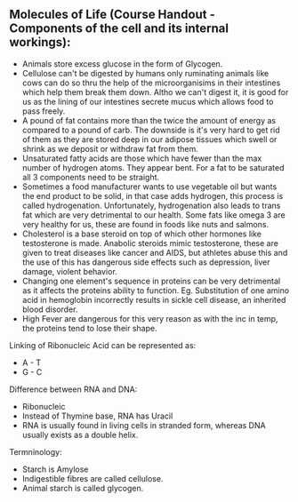 ## Molecules of Life (Course Handout - Components of the cell and its internal workings): 

- Animals store excess glucose in the form of Glycogen. 
- Cellulose can't be digested by humans only ruminating animals like cows can do so thru the help of the microorganisims in their intestines which help them break them down. Altho we can't digest it, it is good for us as the lining of our intestines secrete mucus which allows food to pass freely.
- A pound of fat contains more than the twice the amount of energy as compared to a pound of carb. The downside is it's very hard to get rid of them as they are stored deep in our adipose tissues which swell or shrink as we deposit or withdraw fat from them.
- Unsaturated fatty acids are those which have fewer than the max number of hydrogen atoms. They appear bent. For a fat to be saturated all 3 components need to be straight.
- Sometimes a food manufacturer wants to use vegetable oil but wants the end product to be solid, in that case adds hydrogen, this process is called hydrogenation. Unfortunately, hydrogenation also leads to trans fat which are very detrimental to our health. Some fats like omega 3 are very healthy for us, these are found in foods like nuts and salmons.
- Cholesterol is a base steroid on top of which other hormones like testosterone is made. Anabolic steroids mimic testosterone, these are given to treat diseases like cancer and AIDS, but athletes abuse this and the use of this has dangerous side effects such as depression, liver damage, violent behavior.
- Changing one element's sequence in proteins can be very detrimental as it affects the proteins ability to function. Eg. Substitution of one amino acid in hemoglobin incorrectly results in sickle cell disease, an inherited blood disorder.
- High Fever are dangerous for this very reason as with the inc in temp, the proteins tend to lose their shape.

Linking of Ribonucleic Acid can be represented as: 
- A - T 
- G - C 

Difference between RNA and DNA: 
- Ribonucleic
- Instead of Thymine base, RNA has Uracil 
- RNA is usually found in living cells in stranded form, whereas DNA usually exists as a double helix.

Termninology: 
- Starch is Amylose
- Indigestible fibres are called cellulose.
- Animal starch is called glycogen. 